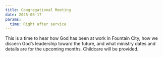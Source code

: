 ```yaml
---
title: Congregational Meeting
date: 2025-08-17
params:
  time: Right after service
---
```


This is a time to hear how God has been at work in Fountain City, how we discern God’s leadership toward the future, and what ministry dates and details are for the upcoming months. Childcare will be provided.
